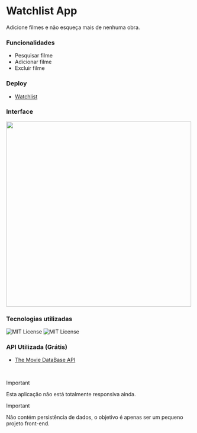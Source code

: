 # Watchlist App
Adicione filmes e não esqueça mais de nenhuma obra.

### Funcionalidades
- Pesquisar filme
- Adicionar filme 
- Excluir filme

### Deploy
- [Watchlist](https://watchlist-application.vercel.app/)

### Interface
<img height='500px' src='https://github.com/user-attachments/assets/e186a218-9a47-4af3-bf2c-1d6f7d8715c2'></img>

### Tecnologias utilizadas
![MIT License](https://img.shields.io/badge/React-20232A?style=for-the-badge&logo=react&logoColor=61DAFB)
![MIT License](https://img.shields.io/badge/Tailwind_CSS-38B2AC?style=for-the-badge&logo=tailwind-css&logoColor=white)

### API Utilizada (Grátis)
- [The Movie DataBase API](https://developer.themoviedb.org/reference/intro/getting-started)

</br>

> [!IMPORTANT]  
> Esta aplicação não está totalmente responsiva ainda.

> [!IMPORTANT]  
> Não contém persistência de dados, o objetivo é apenas ser um pequeno projeto front-end.

